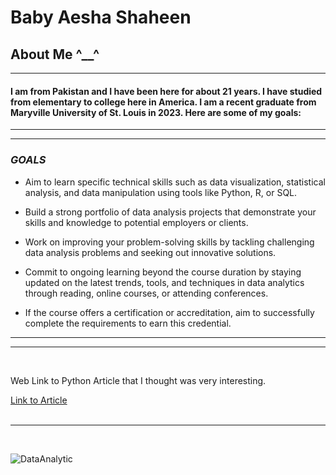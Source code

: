 # Baby Aesha Shaheen 
## About Me ^__^
_ _ _
#### I am from Pakistan and I have been here for about 21 years. I have studied from elementary to college here in America. I am a recent graduate from Maryville University of St. Louis in 2023. Here are some of my goals:
___
_ _ _
### _GOALS_

- Aim to learn specific technical skills such as data visualization, statistical analysis, and data manipulation using tools like Python, R, or SQL.

- Build a strong portfolio of data analysis projects that demonstrate your skills and knowledge to potential employers or clients.

- Work on improving your problem-solving skills by tackling challenging data analysis problems and seeking out innovative solutions.

- Commit to ongoing learning beyond the course duration by staying updated on the latest trends, tools, and techniques in data analytics through reading, online courses, or attending conferences.

-  If the course offers a certification or accreditation, aim to successfully complete the requirements to earn this credential.

___
___
<br>

Web Link to Python Article that I thought was very interesting. 
<br>

[Link to Article](https://realpython.com/documenting-python-code/)
<br>
<br>

___

<br>


![DataAnalytic](https://searchengineland.com/wp-content/seloads/2014/08/analytics-data-ss-19201.jpg)







